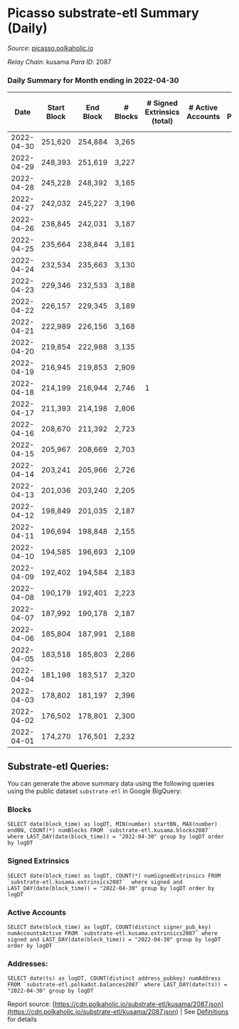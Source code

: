 # Picasso substrate-etl Summary (Daily)

_Source_: [picasso.polkaholic.io](https://picasso.polkaholic.io)

*Relay Chain*: kusama
*Para ID*: 2087



### Daily Summary for Month ending in 2022-04-30


| Date | Start Block | End Block | # Blocks | # Signed Extrinsics (total) | # Active Accounts | # Passive | # New | # Addresses with Balances | # Events | # Transfers | # XCM Transfers In | # XCM Transfers Out |
| ---- | ----------- | --------- | -------- | --------------------------- | ----------------- | --------- | ----- | ------------------------- | -------- | ----------- | ------------------ | ------------------- |
| 2022-04-30 | 251,620 | 254,884 | 3,265  |  |  |  |  | 8 | 6,535 |   |   |   |
| 2022-04-29 | 248,393 | 251,619 | 3,227  |  |  |  |  | 8 | 6,456 |   |   |   |
| 2022-04-28 | 245,228 | 248,392 | 3,165  |  |  |  |  | 8 | 6,331 |   |   |   |
| 2022-04-27 | 242,032 | 245,227 | 3,196  |  |  |  |  | 8 | 6,394 |   |   |   |
| 2022-04-26 | 238,845 | 242,031 | 3,187  |  |  |  |  | 8 | 6,376 |   |   |   |
| 2022-04-25 | 235,664 | 238,844 | 3,181  |  |  |  |  | 8 | 6,364 |   |   |   |
| 2022-04-24 | 232,534 | 235,663 | 3,130  |  |  |  |  | 8 | 6,261 |   |   |   |
| 2022-04-23 | 229,346 | 232,533 | 3,188  |  |  |  |  | 8 | 6,378 |   |   |   |
| 2022-04-22 | 226,157 | 229,345 | 3,189  |  |  |  |  | 8 | 6,380 |   |   |   |
| 2022-04-21 | 222,989 | 226,156 | 3,168  |  |  |  |  | 8 | 6,338 |   |   |   |
| 2022-04-20 | 219,854 | 222,988 | 3,135  |  |  |  |  | 8 | 6,271 |   |   |   |
| 2022-04-19 | 216,945 | 219,853 | 2,909  |  |  |  |  | 8 | 5,820 |   |   |   |
| 2022-04-18 | 214,199 | 216,944 | 2,746  | 1 |  |  |  | 8 | 5,499 |   |   |   |
| 2022-04-17 | 211,393 | 214,198 | 2,806  |  |  |  |  | 8 | 5,613 |   |   |   |
| 2022-04-16 | 208,670 | 211,392 | 2,723  |  |  |  |  | 8 | 5,448 |   |   |   |
| 2022-04-15 | 205,967 | 208,669 | 2,703  |  |  |  |  | 8 | 5,407 |   |   |   |
| 2022-04-14 | 203,241 | 205,966 | 2,726  |  |  |  |  | 8 | 5,454 |   |   |   |
| 2022-04-13 | 201,036 | 203,240 | 2,205  |  |  |  |  | 8 | 4,414 |   |   |   |
| 2022-04-12 | 198,849 | 201,035 | 2,187  |  |  |  |  | 8 | 4,375 |   |   |   |
| 2022-04-11 | 196,694 | 198,848 | 2,155  |  |  |  |  | 8 | 4,311 |   |   |   |
| 2022-04-10 | 194,585 | 196,693 | 2,109  |  |  |  |  | 8 | 4,219 |   |   |   |
| 2022-04-09 | 192,402 | 194,584 | 2,183  |  |  |  |  | 8 | 4,368 |   |   |   |
| 2022-04-08 | 190,179 | 192,401 | 2,223  |  |  |  |  | 8 | 4,447 |   |   |   |
| 2022-04-07 | 187,992 | 190,178 | 2,187  |  |  |  |  | 8 | 4,375 |   |   |   |
| 2022-04-06 | 185,804 | 187,991 | 2,188  |  |  |  |  | 8 | 4,377 |   |   |   |
| 2022-04-05 | 183,518 | 185,803 | 2,286  |  |  |  |  | 8 | 4,574 |   |   |   |
| 2022-04-04 | 181,198 | 183,517 | 2,320  |  |  |  |  | 8 | 4,641 |   |   |   |
| 2022-04-03 | 178,802 | 181,197 | 2,396  |  |  |  |  | 8 | 4,793 |   |   |   |
| 2022-04-02 | 176,502 | 178,801 | 2,300  |  |  |  |  | 8 | 4,601 |   |   |   |
| 2022-04-01 | 174,270 | 176,501 | 2,232  |  |  |  |  | 8 | 4,466 |   |   |   |

## Substrate-etl Queries:
You can generate the above summary data using the following queries using the public dataset `substrate-etl` in Google BigQuery:


### Blocks
```
SELECT date(block_time) as logDT, MIN(number) startBN, MAX(number) endBN, COUNT(*) numBlocks FROM `substrate-etl.kusama.blocks2087`  where LAST_DAY(date(block_time)) = "2022-04-30" group by logDT order by logDT
```


### Signed Extrinsics
```
SELECT date(block_time) as logDT, COUNT(*) numSignedExtrinsics FROM `substrate-etl.kusama.extrinsics2087`  where signed and LAST_DAY(date(block_time)) = "2022-04-30" group by logDT order by logDT
```


### Active Accounts
```
SELECT date(block_time) as logDT, COUNT(distinct signer_pub_key) numAccountsActive FROM `substrate-etl.kusama.extrinsics2087` where signed and LAST_DAY(date(block_time)) = "2022-04-30" group by logDT order by logDT
```


### Addresses:
```
SELECT date(ts) as logDT, COUNT(distinct address_pubkey) numAddress FROM `substrate-etl.polkadot.balances2087` where LAST_DAY(date(ts)) = "2022-04-30" group by logDT
```



Report source: [https://cdn.polkaholic.io/substrate-etl/kusama/2087.json](https://cdn.polkaholic.io/substrate-etl/kusama/2087.json) | See [Definitions](/DEFINITIONS.md) for details
